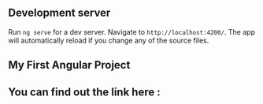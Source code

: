 ## Development server

Run `ng serve` for a dev server. Navigate to `http://localhost:4200/`. The app will automatically reload if you change any of the source files.

## My First Angular Project

## You can find out the link here : 
